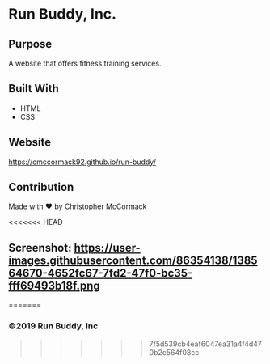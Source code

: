 # Run Buddy, Inc.

## Purpose
A website that offers fitness training services.

## Built With 
* HTML
* CSS

## Website
https://cmccormack92.github.io/run-buddy/

## Contribution
Made with ❤️ by Christopher McCormack

<<<<<<< HEAD
## Screenshot: https://user-images.githubusercontent.com/86354138/138564670-4652fc67-7fd2-47f0-bc35-fff69493b18f.png
=======
### ©️2019 Run Buddy, Inc
>>>>>>> 7f5d539cb4eaf6047ea31a4f4d470b2c564f08cc
